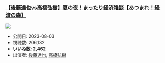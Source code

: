 ### [【後藤達也vs高橋弘樹】夏の夜！まったり経済雑談【あつまれ！経済の森】](https://www.youtube.com/watch?v=X9r9mnus9PY)
[![](https://img.youtube.com/vi/X9r9mnus9PY/sddefault.jpg)](https://www.youtube.com/watch?v=X9r9mnus9PY)
-   公開日: 2023-08-03
-   視聴数: 206,132
-   **いいね数: 2,462**
-   出演者: [後藤達也](/rehacq_fan/people/後藤達也 "wikilink"), [高橋弘樹](/rehacq_fan/people/高橋弘樹 "wikilink")

